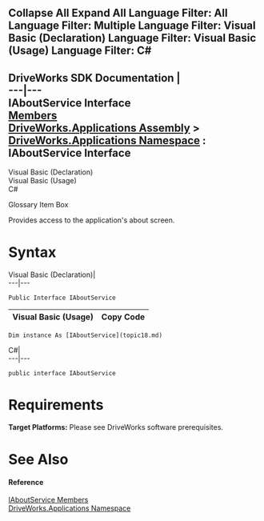 Collapse All Expand All Language Filter: All  Language Filter: Multiple  Language Filter: Visual Basic (Declaration) Language Filter: Visual Basic (Usage) Language Filter: C#  
---  
DriveWorks SDK Documentation  |   
---|---  
IAboutService Interface   
[Members](topic19.md)   
[DriveWorks.Applications Assembly](topic13.md) > [DriveWorks.Applications Namespace](topic16.md) : IAboutService Interface  
---  
  
Visual Basic (Declaration)    
Visual Basic (Usage)    
C# 

Glossary Item Box

Provides access to the application's about screen. 

# Syntax

Visual Basic (Declaration)|   
---|---  
      
    
    Public Interface IAboutService   
  
Visual Basic (Usage)| Copy Code  
---|---  
      
    
    Dim instance As [IAboutService](topic18.md)  
  
C#|   
---|---  
      
    
    public interface IAboutService   
  
# Requirements

**Target Platforms:** Please see DriveWorks software prerequisites.

# See Also

#### Reference

[IAboutService Members](topic19.md)   
[DriveWorks.Applications Namespace](topic16.md)


